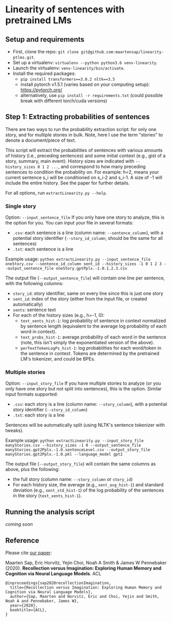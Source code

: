 # Linearity of sentences with pretrained LMs

## Setup and requirements
- First, clone the repo: `git clone git@github.com:maartensap/linearity-ptlms.git`.
- Set up a virtualenv: `virtualenv --python python3.6 venv-linearity`.
- Launch the virtualenv: `venv-linearity/bin/activate`.
- Install the required packages:
  - `pip install transformers==3.0.2 nltk==3.5`
  - install pytorch v1.5.1 (varies based on your computing setup): https://pytorch.org/
  - alternatively, use `pip install -r requirements.txt` (could possible break with different torch/cuda versions)


## Step 1: Extracting probabilities of sentences
There are two ways to run the probability extraction script: for only one story, and for multiple stories in bulk.
Note, here I use the term "stories" to denote a document/piece of text.

This script will extract the probabilities of sentences with various amounts of history (i.e., preceding sentences) and some initial context (e.g., gist of a story, summary, main event).
History sizes are indicated with `--history_sizes 0 1 2 ...`, and correspond to how many preceding sentences to condition the probability on. For example: h=2, means your current sentence s_i will be conditioned on s_i-2 and s_i-1. A size of -1 will include the entire history. See the paper for further details.

For all options, run `extractLinearity.py --help`.

### Single story
Option: `--input_sentence_file`
If you only have one story to analyze, this is the option for you. You can input your file in several formats:
- `.csv`: each sentence is a line (column name: `--sentence_column`), with a potential story identifier (`--story_id_column`; should be the same for all sentences)
- `.txt`: each sentence is a line

Example usage: `python extractLinearity.py --input_sentence_file oneStory.csv --sentence_id_column sent_id --history_sizes -1 0 1 2 3 --output_sentence_file oneStory.gptPplx.-1.0.1.2.3.csv`

The output file (`--output_sentence_file`) will contain one line per sentence, with the following columns:
- `story_id`: story identifier, same on every line since this is just one story
- `sent_id`: index of the story (either from the input file, or created automatically)
- `sents`: sentence text
- For each of the history sizes (e.g., h=-1, 0):
  - `text_xents_hist-1`: log probability of sentence in context normalized by sentence length (equivalent to the average log probability of each word in context).
  - `text_probs_hist-1`: average probability of each word in the sentence (note, this isn't simply the exponentiated version of the above).
  - `perTextTokenLogPs_hist-1`: log probabilities for each word/token in the sentence in context. Tokens are determined by the pretrained LM's tokenizer, and could be BPEs.


### Multiple stories
Option: `--input_story_file`
If you have multiple stories to analyze (or you only have one story but not split into sentences), this is the option. Similar input formats supported:
- `.csv`: each story is a line (column name: `--story_column`), with a potential story identifier (`--story_id_column`)
- `.txt`: each story is a line

Sentences will be automatically split (using NLTK's sentence tokenizer with tweaks).

Example usage: `python extractLinearity.py --input_story_file manyStories.csv --history_sizes -1 0 --output_sentence_file manyStories.gpt2Pplx.-1.0.sentenceLevel.csv --output_story_file manyStories.gpt2Pplx.-1.0.pkl --language_model gpt2`

The output file (`--output_story_file`) will contain the same columns as above, plus the following:
- the full story (column name: `--story_column` or `story_id`)
- For each history size, the average (e.g., `xent_avg_hist-1`) and standard deviation (e.g., `xent_std_hist-1`) of the log probability of the sentences in the story (`text_xents_hist-1`).

## Running the analysis script
_coming soon_

## Reference
Please cite [our paper](https://homes.cs.washington.edu/~msap/pdfs/sap2020recollectionImagination.pdf):

Maarten Sap, Eric Horvitz, Yejin Choi, Noah A Smith & James W Pennebaker (2020).
**Recollection versus Imagination: Exploring Human Memory and Cognition via Neural Language Models**. ACL

```
@inproceedings{sap2020recollectionImagination,
  title={Recollection versus Imagination: Exploring Human Memory and Cognition via Neural Language Models},
  author={Sap, Maarten and Horvitz, Eric and Choi, Yejin and Smith, Noah A and Pennebaker, James W},
  year={2020},
  booktitle={ACL},
}
```